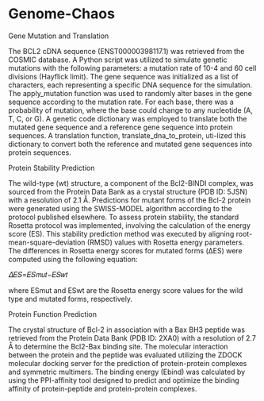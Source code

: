 # Genome-Chaos
 Gene Mutation and Translation

The BCL2 cDNA sequence (ENST00000398117.1) was retrieved from the COSMIC database. A Python script was utilized to simulate genetic mutations with the following parameters: a mutation rate of 10-4 and 60 cell divisions (Hayflick limit). The gene sequence was initialized as a list of characters, each representing a specific DNA sequence for the simulation. The apply_mutation function was used to randomly alter bases in the gene sequence according to the mutation rate. For each base, there was a probability of mutation, where the base could change to any nucleotide (A, T, C, or G). A genetic code dictionary was employed to translate both the mutated gene sequence and a reference gene sequence into protein sequences. A translation function, translate_dna_to_protein, uti-lized this dictionary to convert both the reference and mutated gene sequences into protein sequences.

Protein Stability Prediction

The wild-type (wt) structure, a component of the Bcl2-BINDI complex, was sourced from the Protein Data Bank as a crystal structure (PDB ID: 5JSN) with a resolution of 2.1 Å. Predictions for mutant forms of the Bcl-2 protein were generated using the SWISS-MODEL algorithm according to the protocol published elsewhere. To assess protein stability, the standard Rosetta protocol was implemented, involving the calculation of the energy score (ES). This stability prediction method was executed by aligning root-mean-square-deviation (RMSD) values with Rosetta energy parameters. The differences in Rosetta energy scores for mutated forms (ΔES) were computed using the following equation:

𝛥𝐸𝑆=𝐸𝑆𝑚𝑢𝑡−𝐸𝑆𝑤𝑡 

where ESmut and ESwt are the Rosetta energy score values for the wild type and mutated forms, respectively.

Protein Function Prediction

The crystal structure of Bcl-2 in association with a Bax BH3 peptide was retrieved from the Protein Data Bank (PDB ID: 2XA0) with a resolution of 2.7 Å to determine the Bcl2-Bax binding site. The molecular interaction between the protein and the peptide was evaluated utilizing the ZDOCK molecular docking server for the prediction of protein-protein complexes and symmetric multimers. The binding energy (Ebind) was calculated by using the PPI-affinity tool designed to predict and optimize the binding affinity of protein-peptide and protein-protein complexes.
